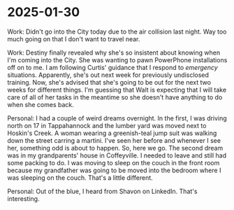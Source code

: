 # 2025-01-30

Work: Didn't go into the City today due to the air collision last night. Way too much going on that I don't want to travel near.

Work: Destiny finally revealed why she's so insistent about knowing when I'm coming into the City. She was wanting to pawn PowerPhone installations off on to me. I am following Curtis' guidance that I respond to *emergency* situations. Apparently, she's out next week for previously undisclosed training. Now, she's advised that she's going to be out for the next two weeks for different things. I'm guessing that Walt is expecting that I will take care of all of her tasks in the meantime so she doesn't have anything to do when she comes back.

Personal: I had a couple of weird dreams overnight. In the first, I was driving north on 17 in Tappahannock and the lumber yard was moved next to Hoskin's Creek. A woman wearing a greenish-teal jump suit was walking down the street carring a martini. I've seen her before and whenever I see her, something odd is about to happen. So, here we go. The second dream was in my grandparents' house in Coffeyville. I needed to leave and still had some packing to do. I was moving to sleep on the couch in the front room because my grandfather was going to be moved into the bedroom where I was sleeping on the couch. That's a little different.

Personal: Out of the blue, I heard from Shavon on LinkedIn. That's interesting.
